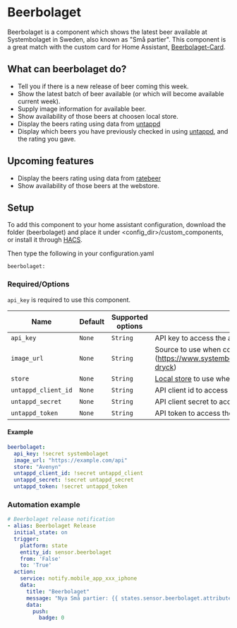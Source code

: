 # Beerbolaget
Beerbolaget is a component which shows the latest beer available at Systembolaget in Sweden, also known as "Små partier".
This component is a great match with the custom card for Home Assistant, [Beerbolaget-Card](https://github.com/Ceerbeerus/beerbolaget-card).

## What can beerbolaget do?
* Tell you if there is a new release of beer coming this week.
* Show the latest batch of beer available (or which will become available current week).
* Supply image information for available beer.
* Show availability of those beers at choosen local store.
* Display the beers rating using data from [untappd](http://untappd.com/)
* Display which beers you have previously checked in using [untappd](http://untappd.com/), and the rating you gave.

## Upcoming features
* Display the beers rating using data from [ratebeer](https://www.ratebeer.com/)
* Show availability of those beers at the webstore.

## Setup
To add this component to your home assistant configuration, download the folder (beerbolaget) and place it under <config_dir>/custom_components, or install it through [HACS](https://github.com/custom-components/hacs).

Then type the following in your configuration.yaml

`beerbolaget:`

### Required/Options
`api_key` is required to use this component.

|Name            |Default       |Supported options                                 |Description                                                                                                                                                                                                                                                                                                                                    |
| --------------     | ------------ | ------------------------------------------------ | --------------------------------------------------------------------------------------------------------------------------------------------------------------------------------------------------------------------------------------------------------------------------------------------------------------------------------------------- |
|`api_key`           |`None`        |`String`                                          |API key to access the api owned by [systembolaget.se](https://api-portal.systembolaget.se/)
|`image_url`         |`None`        |`String`                                          |Source to use when collecting image data for available beer. (https://www.systembolaget.se/api/productsearch/search/sok-dryck)
|`store`             |`None`        |`String`                                          |[Local store](https://www.systembolaget.se/butiker-ombud/) to use when checking availability of beers.
|`untappd_client_id` |`None`        |`String`                                          |API client id to access the api owned by [untappd](http://untappd.com/)
|`untappd_secret`    |`None`        |`String`                                          |API client secret to access the api owned by [untappd](http://untappd.com/)
|`untappd_token`     |`None`        |`String`                                          |API token to access the api [Untappd API token](https://untappd.com/api/docs#authentication)
#### Example
  ```yaml
  beerbolaget:
    api_key: !secret systembolaget
    image_url: "https://example.com/api"
    store: "Avenyn"
    untappd_client_id: !secret untappd_client
    untappd_secret: !secret untappd_secret
    untappd_token: !secret untappd_token
  ```
### Automation example
  ```yaml
  # Beerbolaget release notification
  - alias: Beerbolaget Release
    initial_state: on
    trigger:
      platform: state
      entity_id: sensor.beerbolaget
      from: 'False'
      to: 'True'
    action:
      service: notify.mobile_app_xxx_iphone
      data:
        title: "Beerbolaget"
        message: "Nya Små partier: {{ states.sensor.beerbolaget.attributes.release_date }}"
        data:
          push:
            badge: 0
  ```

